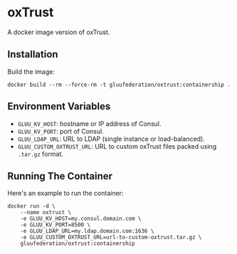 # oxTrust

A docker image version of oxTrust.

## Installation

Build the image:

```
docker build --rm --force-rm -t gluufederation/oxtrust:containership .
```

## Environment Variables

- `GLUU_KV_HOST`: hostname or IP address of Consul.
- `GLUU_KV_PORT`: port of Consul.
- `GLUU_LDAP_URL`: URL to LDAP (single instance or load-balanced).
- `GLUU_CUSTOM_OXTRUST_URL`: URL to custom oxTrust files packed using `.tar.gz` format.

## Running The Container

Here's an example to run the container:

```
docker run -d \
    --name oxtrust \
    -e GLUU_KV_HOST=my.consul.domain.com \
    -e GLUU_KV_PORT=8500 \
    -e GLUU_LDAP_URL=my.ldap.domain.com:1636 \
    -e GLUU_CUSTOM_OXTRUST_URL=url-to-custom-oxtrust.tar.gz \
    gluufederation/oxtrust:containership
```

